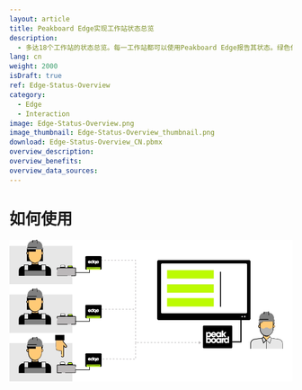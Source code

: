 ```yaml
---
layout: article
title: Peakboard Edge实现工作站状态总览
description: 
  - 多达18个工作站的状态总览。每一工作站都可以使用Peakboard Edge报告其状态。绿色代表“工作正常”，蓝色为“按计划下线”，而红色则意味着该工作站出现问题。
lang: cn
weight: 2000
isDraft: true
ref: Edge-Status-Overview
category:
  - Edge
  - Interaction
image: Edge-Status-Overview.png
image_thumbnail: Edge-Status-Overview_thumbnail.png
download: Edge-Status-Overview_CN.pbmx
overview_description:
overview_benefits:
overview_data_sources:
---
```

# 如何使用

![image_live](edge-use-case-production.gif)